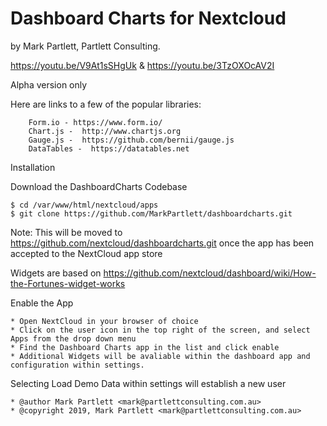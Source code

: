 # Dashboard Charts for Nextcloud

by Mark Partlett, Partlett Consulting.

https://youtu.be/V9At1sSHgUk & 
https://youtu.be/3TzOXOcAV2I

Alpha version only  

Here are links to a few of the popular libraries:

		Form.io - https://www.form.io/
		Chart.js -  http://www.chartjs.org 
		Gauge.js -  https://github.com/bernii/gauge.js 
		DataTables -  https://datatables.net
	

Installation

Download the DashboardCharts Codebase

	$ cd /var/www/html/nextcloud/apps
	$ git clone https://github.com/MarkPartlett/dashboardcharts.git

Note: This will be moved to https://github.com/nextcloud/dashboardcharts.git once the app has been accepted to the NextCloud app store
 
Widgets are based on https://github.com/nextcloud/dashboard/wiki/How-the-Fortunes-widget-works 

Enable the App

	* Open NextCloud in your browser of choice
	* Click on the user icon in the top right of the screen, and select Apps from the drop down menu
	* Find the Dashboard Charts app in the list and click enable
	* Additional Widgets will be avaliable within the dashboard app and configuration within settings.

Selecting Load Demo Data within settings will establish a new user

	
 
 	* @author Mark Partlett <mark@partlettconsulting.com.au>
 	* @copyright 2019, Mark Partlett <mark@partlettconsulting.com.au>

